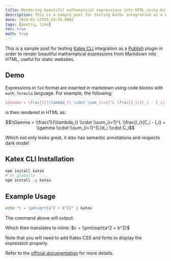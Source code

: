 ```yaml
---
title: Rendering beautiful mathematical expressions into HTML using Katex
description: This is a sample post for testing Katex integration as a Publish plugin in order to render beautiful mathematical expressions from Markdown into HTML.
date: 2019-01-13T05:24:54.000Z
tags: [poetry, time]
toc: true
math: true
---
```


This is a sample post for testing [Katex CLI](https://katex.org/docs/cli.html) integration as a [Publish](https://github.com/JohnSundell/Publish) plugin in order to render beautiful mathematical expressions from Markdown into HTML, useful for static websites. 

## Demo

Expressions in `TeX` format are inserted in markdown using code blocks with `math_formula` language. For example, the following:

```tex
$$Gamma = \frac{1}{\lambda_t} \cdot \sum_{i=1}^L \frac{I_i}{C_i - I_i} + \gamma \cdot \sum_{i=1}^{L}d_i \cdot C_i$$
```

is then rendered in HTML as:

$$\\Gamma = \\frac{1}{\\lambda_t} \\cdot \\sum_{i=1}^L \\frac{I_i}{C_i - I_i} + \\gamma \\cdot \\sum_{i=1}^{L}d_i \\cdot C_i$$

Which not only looks great, it also has semantic annotations and respects dark mode!

## Katex CLI Installation

```bash
npm install katex
# or globally
npm install -g katex
```

## Example Usage

```bash
echo "c = \pm\sqrt{a^2 + b^2}" | katex
```

The command above will output: 

Which then translates to inline: $c = \\pm\\sqrt{a^2 + b^2}$

Note that you will need to add Katex CSS and fonts to display the expression properly. 

Refer to the [official documentation](https://katex.org/docs/cli.html) for more details.
